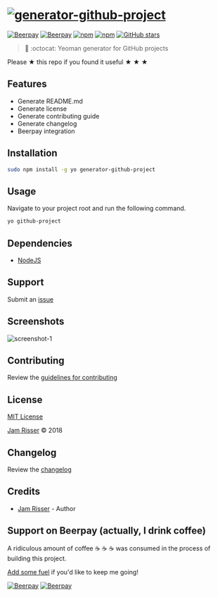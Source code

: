# [![generator-github-project](https://user-images.githubusercontent.com/6234038/36050178-16419548-0dab-11e8-9f7c-47b53f46702b.png)](https://github.com/jamrizzi/generator-github-project)

[![Beerpay](https://beerpay.io/jamrizzi/generator-github-project/badge.svg?style=beer-square)](https://beerpay.io/jamrizzi/generator-github-project)
[![Beerpay](https://beerpay.io/jamrizzi/generator-github-project/make-wish.svg?style=flat-square)](https://beerpay.io/jamrizzi/generator-github-project?focus=wish)
[![npm](https://img.shields.io/npm/v/generator-github-project.svg?style=flat-square)](https://www.npmjs.com/package/generator-github-project)
[![npm](https://img.shields.io/npm/dt/generator-github-project.svg?style=flat-square)](https://www.npmjs.com/package/generator-github-project)
[![GitHub stars](https://img.shields.io/github/stars/jamrizzi/generator-github-project.svg?style=social&label=Stars)](https://github.com/jamrizzi/generator-github-project)

> 🎩 :octocat: Yeoman generator for GitHub projects

Please &#9733; this repo if you found it useful &#9733; &#9733; &#9733;


## Features

* Generate README.md
* Generate license
* Generate contributing guide
* Generate changelog
* Beerpay integration


## Installation

```sh
sudo npm install -g yo generator-github-project
```


## Usage

Navigate to your project root and run the following command.

```sh
yo github-project
```


## Dependencies

* [NodeJS](https://nodejs.org)


## Support

Submit an [issue](https://github.com/jamrizzi/generator-github-project/issues/new)


## Screenshots

![screenshot-1](https://user-images.githubusercontent.com/6234038/36050873-ccf10a42-0dad-11e8-8461-1bb6dedb276c.jpg)


## Contributing

Review the [guidelines for contributing](https://github.com/jamrizzi/generator-github-project/blob/master/CONTRIBUTING.md)


## License

[MIT License](https://github.com/jamrizzi/generator-github-project/blob/master/LICENSE)

[Jam Risser](https://jam.jamrizzi.com) &copy; 2018


## Changelog

Review the [changelog](https://github.com/jamrizzi/generator-github-project/blob/master/CHANGELOG.md)


## Credits

* [Jam Risser](https://jam.jamrizzi.com) - Author


## Support on Beerpay (actually, I drink coffee)

A ridiculous amount of coffee :coffee: :coffee: :coffee: was consumed in the process of building this project.

[Add some fuel](https://beerpay.io/jamrizzi/generator-github-project) if you'd like to keep me going!

[![Beerpay](https://beerpay.io/jamrizzi/generator-github-project/badge.svg?style=beer-square)](https://beerpay.io/jamrizzi/generator-github-project)  [![Beerpay](https://beerpay.io/jamrizzi/generator-github-project/make-wish.svg?style=flat-square)](https://beerpay.io/jamrizzi/generator-github-project?focus=wish)
